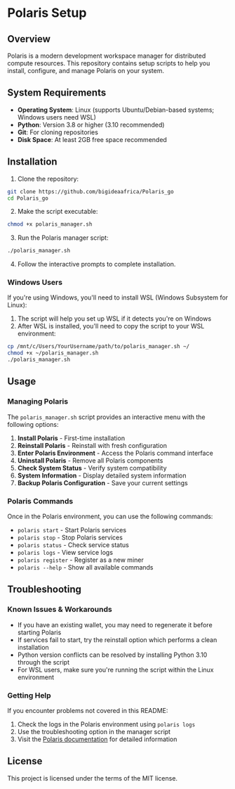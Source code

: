 # Polaris Setup

## Overview

Polaris is a modern development workspace manager for distributed compute resources. This repository contains setup scripts to help you install, configure, and manage Polaris on your system.

## System Requirements

- **Operating System**: Linux (supports Ubuntu/Debian-based systems; Windows users need WSL)
- **Python**: Version 3.8 or higher (3.10 recommended)
- **Git**: For cloning repositories
- **Disk Space**: At least 2GB free space recommended

## Installation

1. Clone the repository:
```bash
git clone https://github.com/bigideaafrica/Polaris_go
cd Polaris_go
```

2. Make the script executable:
```bash
chmod +x polaris_manager.sh
```

3. Run the Polaris manager script:
```bash
./polaris_manager.sh
```

4. Follow the interactive prompts to complete installation.

### Windows Users

If you're using Windows, you'll need to install WSL (Windows Subsystem for Linux):

1. The script will help you set up WSL if it detects you're on Windows
2. After WSL is installed, you'll need to copy the script to your WSL environment:
```bash
cp /mnt/c/Users/YourUsername/path/to/polaris_manager.sh ~/
chmod +x ~/polaris_manager.sh
./polaris_manager.sh
```

## Usage

### Managing Polaris

The `polaris_manager.sh` script provides an interactive menu with the following options:

1. **Install Polaris** - First-time installation
2. **Reinstall Polaris** - Reinstall with fresh configuration
3. **Enter Polaris Environment** - Access the Polaris command interface
4. **Uninstall Polaris** - Remove all Polaris components
5. **Check System Status** - Verify system compatibility
6. **System Information** - Display detailed system information
7. **Backup Polaris Configuration** - Save your current settings

### Polaris Commands

Once in the Polaris environment, you can use the following commands:

- `polaris start` - Start Polaris services
- `polaris stop` - Stop Polaris services
- `polaris status` - Check service status
- `polaris logs` - View service logs
- `polaris register` - Register as a new miner
- `polaris --help` - Show all available commands

## Troubleshooting

### Known Issues & Workarounds

- If you have an existing wallet, you may need to regenerate it before starting Polaris
- If services fail to start, try the reinstall option which performs a clean installation
- Python version conflicts can be resolved by installing Python 3.10 through the script
- For WSL users, make sure you're running the script within the Linux environment

### Getting Help

If you encounter problems not covered in this README:

1. Check the logs in the Polaris environment using `polaris logs`
2. Use the troubleshooting option in the manager script
3. Visit the [Polaris documentation](https://github.com/bigideainc/polaris-subnet) for detailed information

## License

This project is licensed under the terms of the MIT license.
